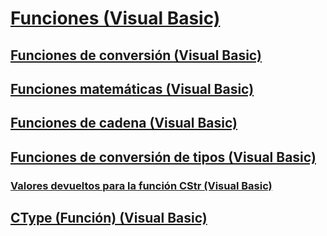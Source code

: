 # [Funciones (Visual Basic)](index.md)
## [Funciones de conversión (Visual Basic)](conversion-functions.md)
## [Funciones matemáticas (Visual Basic)](math-functions.md)
## [Funciones de cadena (Visual Basic)](string-functions.md)
## [Funciones de conversión de tipos (Visual Basic)](type-conversion-functions.md)
### [Valores devueltos para la función CStr (Visual Basic)](return-values-for-the-cstr-function.md)
## [CType (Función) (Visual Basic)](ctype-function.md)
